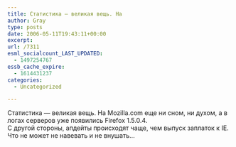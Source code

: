 ```yaml
---
title: Статистика — великая вещь. На
author: Gray
type: posts
date: 2006-05-11T19:43:11+00:00
excerpt:
url: /7311
esml_socialcount_LAST_UPDATED:
  - 1497254767
essb_cache_expire:
  - 1614431237
categories:
  - Uncategorized

---
```








Статистика &#8212; великая вещь. На Mozilla.com еще ни сном, ни духом, а в логах серверов уже появились Firefox 1.5.0.4.  
С другой стороны, апдейты происходят чаще, чем выпуск заплаток к IE. Что не может не навевать и не внушать&#8230;